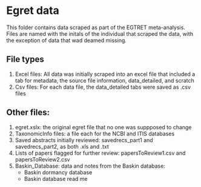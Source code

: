 # Egret data

This folder contains data scraped as part of the EGTRET meta-analysis. Files are named with the initals of the individual that scraped the data, with the exception of data that wad deamed missing.

## File types
1. Excel files: All data was initially scraped into an excel file that included a tab for metadata, the source file information, data_detailed, and scratch
2. Csv files: For each data file, the data_detailed tabs were saved as .csv files

## Other files:
1. egret.xslx: the original egret file that no one was suppposed to change
2. TaxonomicInfo files: a file each for the NCBI and ITIS databases
3. Saved abstracts initially reviewed: savedrecs_part1 and savedrecs_part2, as both .xls and .txt
4. Lists of papers flagged for further review: papersToReview1.csv and papersToReview2.csv
5. Baskin_Database: data and notes from the Baskin database:
   - Baskin dormancy database
   - Baskin database read me
